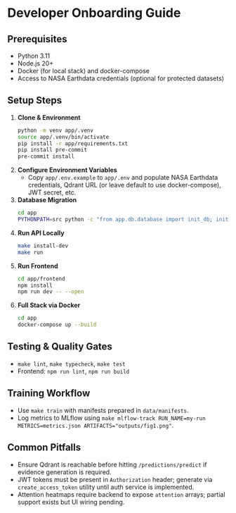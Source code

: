 # Developer Onboarding Guide

## Prerequisites
- Python 3.11
- Node.js 20+
- Docker (for local stack) and docker-compose
- Access to NASA Earthdata credentials (optional for protected datasets)

## Setup Steps
1. **Clone & Environment**
   ```bash
   python -m venv app/.venv
   source app/.venv/bin/activate
   pip install -r app/requirements.txt
   pip install pre-commit
   pre-commit install
   ```
2. **Configure Environment Variables**
   - Copy `app/.env.example` to `app/.env` and populate NASA Earthdata credentials, Qdrant URL (or leave default to use docker-compose), JWT secret, etc.
3. **Database Migration**
   ```bash
   cd app
   PYTHONPATH=src python -c "from app.db.database import init_db; init_db()"
   ```
4. **Run API Locally**
   ```bash
   make install-dev
   make run
   ```
5. **Run Frontend**
   ```bash
   cd app/frontend
   npm install
   npm run dev -- --open
   ```
6. **Full Stack via Docker**
   ```bash
   cd app
   docker-compose up --build
   ```

## Testing & Quality Gates
- `make lint`, `make typecheck`, `make test`
- Frontend: `npm run lint`, `npm run build`

## Training Workflow
- Use `make train` with manifests prepared in `data/manifests`.
- Log metrics to MLflow using `make mlflow-track RUN_NAME=my-run METRICS=metrics.json ARTIFACTS="outputs/fig1.png"`.

## Common Pitfalls
- Ensure Qdrant is reachable before hitting `/predictions/predict` if evidence generation is required.
- JWT tokens must be present in `Authorization` header; generate via `create_access_token` utility until auth service is implemented.
- Attention heatmaps require backend to expose `attention` arrays; partial support exists but UI wiring pending.
